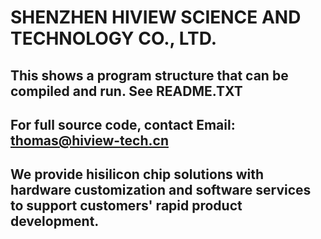 # SHENZHEN HIVIEW SCIENCE AND TECHNOLOGY CO., LTD.  
## This shows a program structure that can be compiled and run. See README.TXT 
## For full source code, contact Email: thomas@hiview-tech.cn 
## We provide hisilicon chip solutions with hardware customization and software services to support customers' rapid product development.
##   
